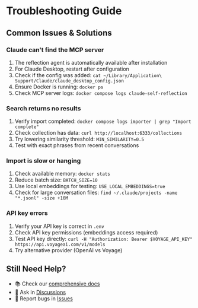 # Troubleshooting Guide

## Common Issues & Solutions

### Claude can't find the MCP server

1. The reflection agent is automatically available after installation
2. For Claude Desktop, restart after configuration
3. Check if the config was added: `cat ~/Library/Application\ Support/Claude/claude_desktop_config.json`
4. Ensure Docker is running: `docker ps`
5. Check MCP server logs: `docker compose logs claude-self-reflection`

### Search returns no results

1. Verify import completed: `docker compose logs importer | grep "Import complete"`
2. Check collection has data: `curl http://localhost:6333/collections`
3. Try lowering similarity threshold: `MIN_SIMILARITY=0.5`
4. Test with exact phrases from recent conversations

### Import is slow or hanging

1. Check available memory: `docker stats`
2. Reduce batch size: `BATCH_SIZE=10`
3. Use local embeddings for testing: `USE_LOCAL_EMBEDDINGS=true`
4. Check for large conversation files: `find ~/.claude/projects -name "*.jsonl" -size +10M`

### API key errors

1. Verify your API key is correct in `.env`
2. Check API key permissions (embeddings access required)
3. Test API key directly: `curl -H "Authorization: Bearer $VOYAGE_API_KEY" https://api.voyageai.com/v1/models`
4. Try alternative provider (OpenAI vs Voyage)

## Still Need Help?

- 📚 Check our [comprehensive docs](https://github.com/ramakay/claude-self-reflect/wiki)
- 💬 Ask in [Discussions](https://github.com/ramakay/claude-self-reflect/discussions)
- 🐛 Report bugs in [Issues](https://github.com/ramakay/claude-self-reflect/issues)